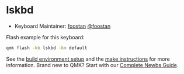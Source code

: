 # lskbd

* Keyboard Maintainer: [foostan](https://github.com/foostan/) [@foostan](https://twitter.com/foostan)  

Flash example for this keyboard:

```sh
qmk flash -kb lskbd -km default
```

See the [build environment setup](https://docs.qmk.fm/#/getting_started_build_tools) and the [make instructions](https://docs.qmk.fm/#/getting_started_make_guide) for more information. Brand new to QMK? Start with our [Complete Newbs Guide](https://docs.qmk.fm/#/newbs).